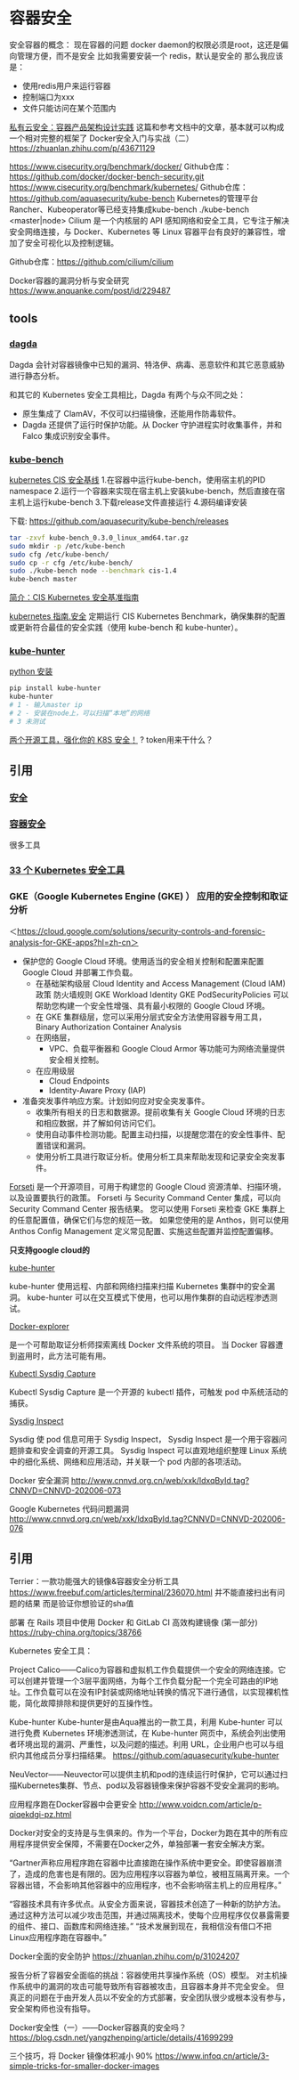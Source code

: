 # 容器安全

安全容器的概念：
现在容器的问题
docker daemon的权限必须是root，这还是偏向管理方便，而不是安全
比如我需要安装一个 redis，默认是安全的
那么我应该是：
+ 使用redis用户来运行容器
+ 控制端口为xxx
+ 文件只能访问在某个范围内

[私有云安全：容器产品架构设计实践](https://www.freebuf.com/articles/network/259775.html)
这篇和参考文档中的文章，基本就可以构成一个相对完整的框架了
Docker安全入门与实战（二）
https://zhuanlan.zhihu.com/p/43671129

https://www.cisecurity.org/benchmark/docker/
Github仓库：https://github.com/docker/docker-bench-security.git
https://www.cisecurity.org/benchmark/kubernetes/
Github仓库：https://github.com/aquasecurity/kube-bench
Kubernetes的管理平台Rancher、Kubeoperator等已经支持集成kube-bench
 ./kube-bench <master|node>
 Cilium 是一个内核层的 API 感知网络和安全工具，它专注于解决安全网络连接，与 Docker、Kubernetes 等 Linux 容器平台有良好的兼容性，增加了安全可视化以及控制逻辑。

Github仓库：https://github.com/cilium/cilium

Docker容器的漏洞分析与安全研究
https://www.anquanke.com/post/id/229487

## tools

### [dagda](https://github.com/eliasgranderubio/dagda)

Dagda 会针对容器镜像中已知的漏洞、特洛伊、病毒、恶意软件和其它恶意威胁进行静态分析。

和其它的 Kubernetes 安全工具相比，Dagda 有两个与众不同之处：

+ 原生集成了 ClamAV，不仅可以扫描镜像，还能用作防毒软件。
+ Dagda 还提供了运行时保护功能。从 Docker 守护进程实时收集事件，并和 Falco 集成识别安全事件。

### [kube-bench](https://github.com/aquasecurity/kube-bench)

[kubernetes CIS 安全基线](https://www.jianshu.com/p/9393d31f85a9)
1.在容器中运行kube-bench，使用宿主机的PID namespace
2.运行一个容器来实现在宿主机上安装kube-bench，然后直接在宿主机上运行kube-bench
3.下载release文件直接运行
4.源码编译安装

下载: https://github.com/aquasecurity/kube-bench/releases
```bash
tar -zxvf kube-bench_0.3.0_linux_amd64.tar.gz
sudo mkdir -p /etc/kube-bench
sudo cfg /etc/kube-bench/
sudo cp -r cfg /etc/kube-bench/
sudo ./kube-bench node --benchmark cis-1.4
kube-bench master
```

[简介：CIS Kubernetes 安全基准指南](https://blog.fleeto.us/post/cis-benchmark-brief/)

[kubernetes 指南.安全](https://kubernetes.feisky.xyz/practice/security)
定期运行 CIS Kubernetes Benchmark，确保集群的配置或更新符合最佳的安全实践（使用 kube-bench 和 kube-hunter）。

### [kube-hunter](https://github.com/aquasecurity/kube-hunter)

[python 安装](https://github.com/azhao1981/my-notes/tree/master/doc/python)

```bash
pip install kube-hunter
kube-hunter
# 1 - 输入master ip
# 2 - 安装在node上，可以扫描“本地”的网络
# 3 未测试
```

[两个开源工具，强化你的 K8S 安全！](https://www.infoq.cn/article/2htIF3vuerB2DzVe32AI)
? token用来干什么？

## 引用
### [安全](https://kubernetes.feisky.xyz/practice/security)
### [容器安全](https://feisky.xyz/kubernetes-handbook/practice/security.html)
很多工具
### [33 个 Kubernetes 安全工具](https://blog.fleeto.us/post/33-kubernetes-security-tools/)
### GKE（Google Kubernetes Engine (GKE) ） 应用的安全控制和取证分析

＜https://cloud.google.com/solutions/security-controls-and-forensic-analysis-for-GKE-apps?hl=zh-cn＞

+ 保护您的 Google Cloud 环境。使用适当的安全相关控制和配置来配置 Google Cloud 并部署工作负载。
  + 在基础架构级层 
      Cloud Identity and Access Management (Cloud IAM) 政策
      防火墙规则
      GKE Workload Identity
      GKE PodSecurityPolicies 
      可以帮助您构建一个安全性增强、具有最小权限的 Google Cloud 环境。
  + 在 GKE 集群级层，您可以采用分层式安全方法使用容器专用工具，
      Binary Authorization 
      Container Analysis
  + 在网络层，
    + VPC、负载平衡器和 Google Cloud Armor 等功能可为网络流量提供安全相关控制。
  + 在应用级层
    + Cloud Endpoints
    + Identity-Aware Proxy (IAP) 
+ 准备突发事件响应方案。计划如何应对安全突发事件。
  + 收集所有相关的日志和数据源。提前收集有关 Google Cloud 环境的日志和相应数据，并了解如何访问它们。
  + 使用自动事件检测功能。配置主动扫描，以提醒您潜在的安全性事件、配置错误和漏洞。
  + 使用分析工具进行取证分析。使用分析工具来帮助发现和记录安全突发事件。

[Forseti](https://forsetisecurity.org/) 
  是一个开源项目，可用于构建您的 Google Cloud 资源清单、扫描环境，以及设置要执行的政策。
  Forseti 与 Security Command Center 集成，可以向 Security Command Center 报告结果。
  您可以使用 Forseti 来检查 GKE 集群上的任意配置值，确保它们与您的规范一致。
  如果您使用的是 Anthos，则可以使用 Anthos Config Management 定义常见配置、实施这些配置并监控配置偏移。

**只支持google cloud的**

[kube-hunter](https://github.com/aquasecurity/kube-hunter)

kube-hunter 使用远程、内部和网络扫描来扫描 Kubernetes 集群中的安全漏洞。
kube-hunter 可以在交互模式下使用，也可以用作集群的自动远程渗透测试。


[Docker-explorer](https://github.com/google/docker-explorer)

是一个可帮助取证分析师探索离线 Docker 文件系统的项目。 当 Docker 容器遭到盗用时，此方法可能有用。

[Kubectl Sysdig Capture](https://github.com/sysdiglabs/kubectl-capture)

Kubectl Sysdig Capture 是一个开源的 kubectl 插件，可触发 pod 中系统活动的捕获。

[Sysdig Inspect](https://github.com/draios/sysdig-inspect)

Sysdig 使 pod 信息可用于 Sysdig Inspect，
Sysdig Inspect 是一个用于容器问题排查和安全调查的开源工具。
Sysdig Inspect 可以直观地组织整理 Linux 系统中的细化系统、网络和应用活动，并关联一个 pod 内部的各项活动。


Docker 安全漏洞
http://www.cnnvd.org.cn/web/xxk/ldxqById.tag?CNNVD=CNNVD-202006-073

Google Kubernetes 代码问题漏洞
http://www.cnnvd.org.cn/web/xxk/ldxqById.tag?CNNVD=CNNVD-202006-076

## 引用

Terrier：一款功能强大的镜像&容器安全分析工具
https://www.freebuf.com/articles/terminal/236070.html
并不能直接扫出有问题的结果
而是验证你想验证的sha值

部署 在 Rails 项目中使用 Docker 和 GitLab CI 高效构建镜像 (第一部分)
https://ruby-china.org/topics/38766

Kubernetes 安全工具：

Project Calico——Calico为容器和虚拟机工作负载提供一个安全的网络连接。它可以创建并管理一个3层平面网络，为每个工作负载分配一个完全可路由的IP地址。工作负载可以在没有IP封装或网络地址转换的情况下进行通信，以实现裸机性能，简化故障排除和提供更好的互操作性。

Kube-hunter
Kube-hunter是由Aqua推出的一款工具，利用 Kube-hunter 可以进行免费 Kubernetes 环境渗透测试，在 Kube-hunter 网页中，系统会列出使用者环境出现的漏洞、严重性，以及问题的描述。利用 URL，企业用户也可以与组织内其他成员分享扫描结果。
https://github.com/aquasecurity/kube-hunter

NeuVector——Neuvector可以提供主机和pod的连续运行时保护，它可以通过扫描Kubernetes集群、节点、pod以及容器镜像来保护容器不受安全漏洞的影响。

应用程序跑在Docker容器中会更安全
http://www.voidcn.com/article/p-qiqekdgi-pz.html

Docker对安全的支持是与生俱来的。作为一个平台，Docker为跑在其中的所有应用程序提供安全保障，不需要在Docker之外，单独部署一套安全解决方案。

“Gartner声称应用程序跑在容器中比直接跑在操作系统中更安全。即使容器崩溃了，造成的危害也是有限的。因为应用程序以容器为单位，被相互隔离开来。一个容器出错，不会影响其他容器中的应用程序，也不会影响宿主机上的应用程序。”

“容器技术具有许多优点。从安全方面来说，容器技术创造了一种新的防护方法。通过这种方法可以减少攻击范围，并通过隔离技术，使每个应用程序仅仅暴露需要的组件、接口、函数库和网络连接。”
“技术发展到现在，我相信没有借口不把Linux应用程序跑在容器中。”

Docker全面的安全防护
https://zhuanlan.zhihu.com/p/31024207

报告分析了容器安全面临的挑战：容器使用共享操作系统（OS）模型。
对主机操作系统中的漏洞的攻击可能导致所有容器被攻击，且容器本身并不完全安全。
但真正的问题在于由开发人员以不安全的方式部署，安全团队很少或根本没有参与，安全架构师也没有指导。

Docker安全性（一）——Docker容器真的安全吗？
https://blog.csdn.net/yangzhenping/article/details/41699299

三个技巧，将 Docker 镜像体积减小 90%
https://www.infoq.cn/article/3-simple-tricks-for-smaller-docker-images
